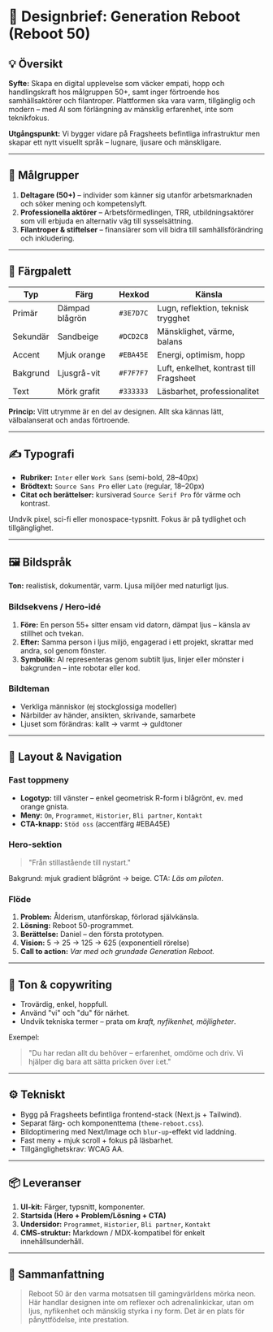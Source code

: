 # 🎨 Designbrief: Generation Reboot (Reboot 50)

## 💡 Översikt

**Syfte:** Skapa en digital upplevelse som väcker empati, hopp och handlingskraft hos målgruppen 50+, samt inger förtroende hos samhällsaktörer och filantroper. Plattformen ska vara varm, tillgänglig och modern – med AI som förlängning av mänsklig erfarenhet, inte som teknikfokus.

**Utgångspunkt:** Vi bygger vidare på Fragsheets befintliga infrastruktur men skapar ett nytt visuellt språk – lugnare, ljusare och mänskligare.

---

## 🎯 Målgrupper

1. **Deltagare (50+)** – individer som känner sig utanför arbetsmarknaden och söker mening och kompetenslyft.
2. **Professionella aktörer** – Arbetsförmedlingen, TRR, utbildningsaktörer som vill erbjuda en alternativ väg till sysselsättning.
3. **Filantroper & stiftelser** – finansiärer som vill bidra till samhällsförändring och inkludering.

---

## 🎨 Färgpalett

| Typ      | Färg           | Hexkod    | Känsla                                  |
| -------- | -------------- | --------- | --------------------------------------- |
| Primär   | Dämpad blågrön | `#3E7D7C` | Lugn, reflektion, teknisk trygghet      |
| Sekundär | Sandbeige      | `#DCD2C8` | Mänsklighet, värme, balans              |
| Accent   | Mjuk orange    | `#EBA45E` | Energi, optimism, hopp                  |
| Bakgrund | Ljusgrå-vit    | `#F7F7F7` | Luft, enkelhet, kontrast till Fragsheet |
| Text     | Mörk grafit    | `#333333` | Läsbarhet, professionalitet             |

**Princip:** Vitt utrymme är en del av designen. Allt ska kännas lätt, välbalanserat och andas förtroende.

---

## ✍️ Typografi

* **Rubriker:** `Inter` eller `Work Sans` (semi-bold, 28–40px)
* **Brödtext:** `Source Sans Pro` eller `Lato` (regular, 18–20px)
* **Citat och berättelser:** kursiverad `Source Serif Pro` för värme och kontrast.

Undvik pixel, sci-fi eller monospace-typsnitt. Fokus är på tydlighet och tillgänglighet.

---

## 🖼️ Bildspråk

**Ton:** realistisk, dokumentär, varm. Ljusa miljöer med naturligt ljus.

### Bildsekvens / Hero-idé

1. **Före:** En person 55+ sitter ensam vid datorn, dämpat ljus – känsla av stillhet och tvekan.
2. **Efter:** Samma person i ljus miljö, engagerad i ett projekt, skrattar med andra, sol genom fönster.
3. **Symbolik:** AI representeras genom subtilt ljus, linjer eller mönster i bakgrunden – inte robotar eller kod.

### Bildteman

* Verkliga människor (ej stockglossiga modeller)
* Närbilder av händer, ansikten, skrivande, samarbete
* Ljuset som förändras: kallt → varmt → guldtoner

---

## 🧭 Layout & Navigation

### Fast toppmeny

* **Logotyp:** till vänster – enkel geometrisk R-form i blågrönt, ev. med orange gnista.
* **Meny:** `Om`, `Programmet`, `Historier`, `Bli partner`, `Kontakt`
* **CTA-knapp:** `Stöd oss` (accentfärg #EBA45E)

### Hero-sektion

> "Från stillastående till nystart."

Bakgrund: mjuk gradient blågrönt → beige. CTA: *Läs om piloten*.

### Flöde

1. **Problem:** Ålderism, utanförskap, förlorad självkänsla.
2. **Lösning:** Reboot 50-programmet.
3. **Berättelse:** Daniel – den första prototypen.
4. **Vision:** 5 → 25 → 125 → 625 (exponentiell rörelse)
5. **Call to action:** *Var med och grundade Generation Reboot.*

---

## 🔗 Ton & copywriting

* Trovärdig, enkel, hoppfull.
* Använd "vi" och "du" för närhet.
* Undvik tekniska termer – prata om *kraft, nyfikenhet, möjligheter*.

Exempel:

> "Du har redan allt du behöver – erfarenhet, omdöme och driv. Vi hjälper dig bara att sätta pricken över i:et."

---

## ⚙️ Tekniskt

* Bygg på Fragsheets befintliga frontend-stack (Next.js + Tailwind).
* Separat färg- och komponenttema (`theme-reboot.css`).
* Bildoptimering med Next/Image och `blur-up`-effekt vid laddning.
* Fast meny + mjuk scroll + fokus på läsbarhet.
* Tillgänglighetskrav: WCAG AA.

---

## 📦 Leveranser

1. **UI-kit:** Färger, typsnitt, komponenter.
2. **Startsida (Hero + Problem/Lösning + CTA)**
3. **Undersidor:** `Programmet`, `Historier`, `Bli partner`, `Kontakt`
4. **CMS-struktur:** Markdown / MDX-kompatibel för enkelt innehållsunderhåll.

---

## 🧭 Sammanfattning

> Reboot 50 är den varma motsatsen till gamingvärldens mörka neon. Här handlar designen inte om reflexer och adrenalinkickar, utan om ljus, nyfikenhet och mänsklig styrka i ny form. Det är en plats för pånyttfödelse, inte prestation.
